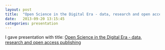 ```yaml
---
layout: post
title:  "Open Science in the Digital Era - data, research and open access publishing"
date:   2013-09-20 13:15:45
categories: presentation
---
```


I gave presentation with title: [Open Science in the Digital Era - data, research and open access publishing](http://markuskainu.fi/workshop/openscience2013/openscience2013_slides.html#/)


[jekyll-gh]: https://github.com/mojombo/jekyll
[jekyll]:    http://jekyllrb.com
